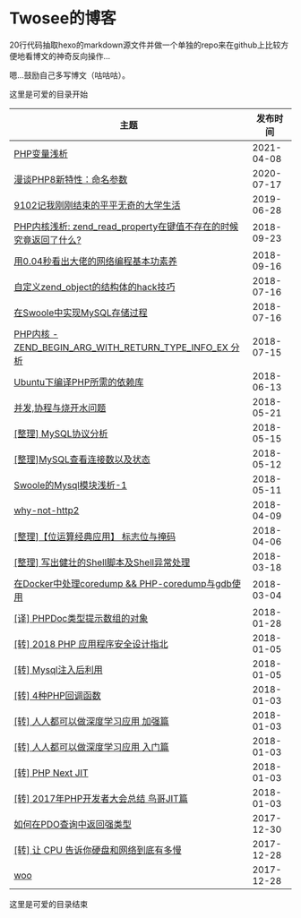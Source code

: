 # Twosee的博客

20行代码抽取hexo的markdown源文件并做一个单独的repo来在github上比较方便地看博文的神奇反向操作...

嗯...鼓励自己多写博文（咕咕咕）。

这里是可爱的目录开始

| 主题 | 发布时间 |
| ---- | ---- |
| [PHP变量浅析](./_/php-var.md) | 2021-04-08 |
| [漫谈PHP8新特性：命名参数](./_/php8-rfc-named-params.md) | 2020-07-17 |
| [9102记我刚刚结束的平平无奇的大学生活](./_/my-college-life.md) | 2019-06-28 |
| [PHP内核浅析: zend_read_property在键值不存在的时候究竟返回了什么?](./_/what-are-zend-read-property-doing.md) | 2018-09-23 |
| [用0.04秒看出大佬的网络编程基本功素养](./_/tcp-nodelay.md) | 2018-09-16 |
| [自定义zend_object的结构体的hack技巧](./_/custom-zend-object-hack-way.md) | 2018-07-16 |
| [在Swoole中实现MySQL存储过程](./_/mysql-procedure-implementation-in-swoole.md) | 2018-07-16 |
| [PHP内核 - ZEND_BEGIN_ARG_WITH_RETURN_TYPE_INFO_EX 分析](./_/php-zend-arg-info.md) | 2018-07-15 |
| [Ubuntu下编译PHP所需的依赖库](./_/ubuntu-php.md) | 2018-06-13 |
| [并发,协程与烧开水问题](./_/coroutine-boil-water.md) | 2018-05-21 |
| [[整理] MySQL协议分析](./_/mysql-protocol.md) | 2018-05-15 |
| [[整理]MySQL查看连接数以及状态](./_/mysql-status-check.md) | 2018-05-12 |
| [Swoole的Mysql模块浅析-1](./_/swoole-mysql-analyzation-1.md) | 2018-05-11 |
| [why-not-http2](./_/why-not-http2.md) | 2018-04-09 |
| [[整理]【位运算经典应用】 标志位与掩码](./_/mask-code.md) | 2018-04-06 |
| [[整理] 写出健壮的Shell脚本及Shell异常处理](./_/stronger-shell.md) | 2018-03-18 |
| [在Docker中处理coredump && PHP-coredump与gdb使用](./_/php-coredump-in-docker.md) | 2018-03-04 |
| [[译] PHPDoc类型提示数组的对象](./_/phpdoc-type-hinting-for-array-of-objects.md) | 2018-01-28 |
| [[转] 2018 PHP 应用程序安全设计指北](./_/php-app-security.md) | 2018-01-05 |
| [[转] Mysql注入后利用](./_/mysql-injection.md) | 2018-01-05 |
| [[转] 4种PHP回调函数](./_/php-callback.md) | 2018-01-03 |
| [[转] 人人都可以做深度学习应用 加强篇](./_/ai-everyone-plus.md) | 2018-01-03 |
| [[转] 人人都可以做深度学习应用 入门篇](./_/ai-everyone.md) | 2018-01-03 |
| [[转] PHP Next JIT](./_/php-next-jit.md) | 2018-01-03 |
| [[转] 2017年PHP开发者大会总结 鸟哥JIT篇](./_/the-next-generation-of-php.md) | 2018-01-03 |
| [如何在PDO查询中返回强类型](./_/how-to-use-strong-type-in-pdo.md) | 2017-12-30 |
| [[转] 让 CPU 告诉你硬盘和网络到底有多慢](./_/how-slow-is-disk-and-network.md) | 2017-12-28 |
| [woo](./_/test.md) | 2017-12-28 |

这里是可爱的目录结束
